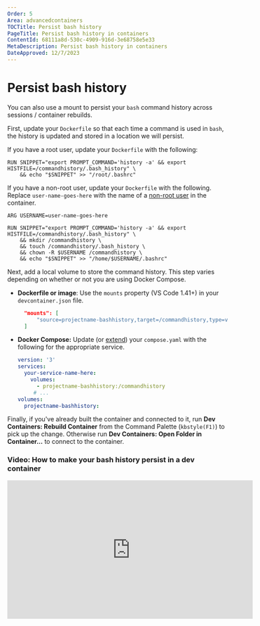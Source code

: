```yaml
---
Order: 5
Area: advancedcontainers
TOCTitle: Persist bash history
PageTitle: Persist bash history in containers
ContentId: 68111a8d-530c-4909-916d-3e68758e5e33
MetaDescription: Persist bash history in containers
DateApproved: 12/7/2023
---
```

# Persist bash history

You can also use a mount to persist your `bash` command history across sessions / container rebuilds.

First, update your `Dockerfile` so that each time a command is used in `bash`, the history is updated and stored in a location we will persist.

If you have a root user, update your `Dockerfile` with the following:

```docker
RUN SNIPPET="export PROMPT_COMMAND='history -a' && export HISTFILE=/commandhistory/.bash_history" \
    && echo "$SNIPPET" >> "/root/.bashrc"
```

If you have a non-root user, update your `Dockerfile` with the following. Replace `user-name-goes-here` with the name of a [non-root user](/remote/advancedcontainers/add-nonroot-user.md) in the container.

```docker
ARG USERNAME=user-name-goes-here

RUN SNIPPET="export PROMPT_COMMAND='history -a' && export HISTFILE=/commandhistory/.bash_history" \
    && mkdir /commandhistory \
    && touch /commandhistory/.bash_history \
    && chown -R $USERNAME /commandhistory \
    && echo "$SNIPPET" >> "/home/$USERNAME/.bashrc"
```

Next, add a local volume to store the command history. This step varies depending on whether or not you are using Docker Compose.

* **Dockerfile or image**:  Use the `mounts` property (VS Code 1.41+) in your `devcontainer.json` file.

    ```json
      "mounts": [
          "source=projectname-bashhistory,target=/commandhistory,type=volume"
      ]
    ```

* **Docker Compose:** Update (or [extend](/docs/devcontainers/create-dev-container.md#extend-your-docker-compose-file-for-development)) your `compose.yaml` with the following for the appropriate service.

    ```yaml
    version: '3'
    services:
      your-service-name-here:
        volumes:
          - projectname-bashhistory:/commandhistory
         # ...
    volumes:
      projectname-bashhistory:
    ```

Finally, if you've already built the container and connected to it, run **Dev Containers: Rebuild Container** from the Command Palette (`kbstyle(F1)`) to pick up the change. Otherwise run **Dev Containers: Open Folder in Container...** to connect to the container.

### Video: How to make your bash history persist in a dev container

<iframe width="560" height="315" src="https://www.youtube.com/embed/12nZz-TjoZg" title="YouTube video player" frameborder="0" allow="accelerometer; autoplay; clipboard-write; encrypted-media; gyroscope; picture-in-picture" allowfullscreen></iframe>
